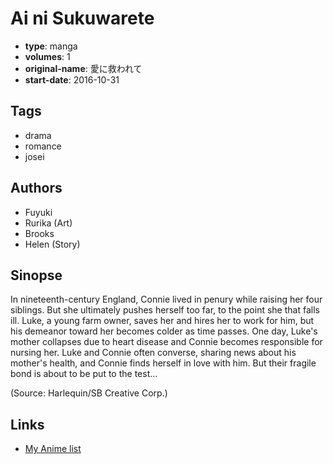 # Ai ni Sukuwarete

-   **type**: manga
-   **volumes**: 1
-   **original-name**: 愛に救われて
-   **start-date**: 2016-10-31

## Tags

-   drama
-   romance
-   josei

## Authors

-   Fuyuki
-   Rurika (Art)
-   Brooks
-   Helen (Story)

## Sinopse

In nineteenth-century England, Connie lived in penury while raising her four siblings. But she ultimately pushes herself too far, to the point she that falls ill. Luke, a young farm owner, saves her and hires her to work for him, but his demeanor toward her becomes colder as time passes. One day, Luke's mother collapses due to heart disease and Connie becomes responsible for nursing her. Luke and Connie often converse, sharing news about his mother's health, and Connie finds herself in love with him. But their fragile bond is about to be put to the test...

(Source: Harlequin/SB Creative Corp.)

## Links

-   [My Anime list](https://myanimelist.net/manga/124590/Ai_ni_Sukuwarete)
